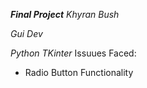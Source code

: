 ***Final Project***
*Khyran Bush*

*Gui Dev*

*Python TKinter*
Issuues Faced:
* Radio Button Functionality
